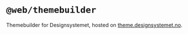 # `@web/themebuilder`

Themebuilder for Designsystemet, hosted on [theme.designsystemet.no](https://theme.designsystemet.no).
